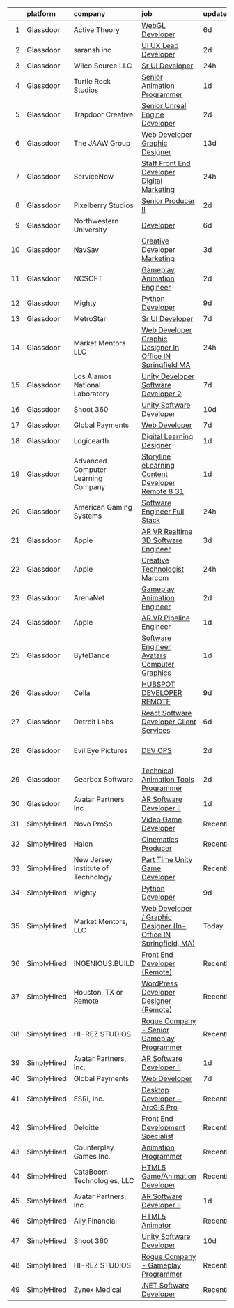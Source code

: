 

|    | platform    | company                            | job                                                                                                                                                                                                                                                                                                                                                                                                                                                                                                                                                                                                                                                                                                                                                                                                                                                                                                                                                                                                                                                                                                                                                                                                                                                                                                                                                                     | update_time   | location               |
|---:|:------------|:-----------------------------------|:------------------------------------------------------------------------------------------------------------------------------------------------------------------------------------------------------------------------------------------------------------------------------------------------------------------------------------------------------------------------------------------------------------------------------------------------------------------------------------------------------------------------------------------------------------------------------------------------------------------------------------------------------------------------------------------------------------------------------------------------------------------------------------------------------------------------------------------------------------------------------------------------------------------------------------------------------------------------------------------------------------------------------------------------------------------------------------------------------------------------------------------------------------------------------------------------------------------------------------------------------------------------------------------------------------------------------------------------------------------------|:--------------|:-----------------------|
|  1 | Glassdoor   | Active Theory                      | [WebGL Developer](https://www.glassdoor.com/partner/jobListing.htm?pos=120&ao=1136043&s=58&guid=00000182fd067ff79de0fb6cd2f0af2e&src=GD_JOB_AD&t=SR&vt=w&ea=1&cs=1_5e9058f7&cb=1662102438385&jobListingId=1008097750595&jrtk=3-0-1gbugd048kuhr801-1gbugd04ri6i2800-d23fd628edf16cc9-)                                                                                                                                                                                                                                                                                                                                                                                                                                                                                                                                                                                                                                                                                                                                                                                                                                                                                                                                                                                                                                                                                   | 6d            | Los Angeles, CA        |
|  2 | Glassdoor   | saransh inc                        | [UI UX Lead Developer](https://www.glassdoor.com/partner/jobListing.htm?pos=117&ao=1136043&s=58&guid=00000182fd067ff79de0fb6cd2f0af2e&src=GD_JOB_AD&t=SR&vt=w&ea=1&cs=1_2702af18&cb=1662102438385&jobListingId=1008103912540&jrtk=3-0-1gbugd048kuhr801-1gbugd04ri6i2800-85031aa08e20476f-)                                                                                                                                                                                                                                                                                                                                                                                                                                                                                                                                                                                                                                                                                                                                                                                                                                                                                                                                                                                                                                                                              | 2d            | Remote                 |
|  3 | Glassdoor   | Wilco Source  LLC                  | [Sr UI Developer](https://www.glassdoor.com/partner/jobListing.htm?pos=111&ao=1136043&s=58&guid=00000182fd067ff79de0fb6cd2f0af2e&src=GD_JOB_AD&t=SR&vt=w&ea=1&cs=1_10408074&cb=1662102438384&jobListingId=1008110499500&jrtk=3-0-1gbugd048kuhr801-1gbugd04ri6i2800-802fa49ffd51ecc9-)                                                                                                                                                                                                                                                                                                                                                                                                                                                                                                                                                                                                                                                                                                                                                                                                                                                                                                                                                                                                                                                                                   | 24h           | Newark, CA             |
|  4 | Glassdoor   | Turtle Rock Studios                | [Senior Animation Programmer](https://www.glassdoor.com/partner/jobListing.htm?pos=124&ao=1136043&s=58&guid=00000182fd067ff79de0fb6cd2f0af2e&src=GD_JOB_AD&t=SR&vt=w&ea=1&cs=1_cce647e2&cb=1662102438388&jobListingId=1008106608421&jrtk=3-0-1gbugd048kuhr801-1gbugd04ri6i2800-21f08f745b795195-)                                                                                                                                                                                                                                                                                                                                                                                                                                                                                                                                                                                                                                                                                                                                                                                                                                                                                                                                                                                                                                                                       | 1d            | Lake Forest, CA        |
|  5 | Glassdoor   | Trapdoor Creative                  | [Senior Unreal Engine Developer](https://www.glassdoor.com/partner/jobListing.htm?pos=101&ao=1110586&s=58&guid=00000182fd067ff79de0fb6cd2f0af2e&src=GD_JOB_AD&t=SR&vt=w&ea=1&cs=1_70a74f4d&cb=1662102438383&jobListingId=1008103754936&cpc=328097CF308554EF&jrtk=3-0-1gbugd048kuhr801-1gbugd04ri6i2800-3ccb01640910f06a--6NYlbfkN0DfhRLDY5E7BVY3xhBTAobuSaZ3WR2SqAJ-w4NHeQGDZ_V54dt5D1-9-o8FlAFC8VGLEw2k2nKsfw8pew_Kwqtd_SEUbUcMf-02KnlYLV1p_IH8Kyt8nzMazNMhvenS4mLaj3fKUYsQpT5EY33skyX4tLuaJ-sj4Ti1j_68LBqgjHhV6p61YjgY1NjWJ-qry5NDCvJIE8L_VFy3MRYtHq1zLwPLOkDKfqbLgUKMgaAbkA_g0ZdPzScQeMQpV2dW8s_VqT-4_-rvB0RlnSWOlxg82xx44hvbM2-HwK2xg9PrmNpJy5WQA5FWkFe9iInguFA_a0DguraY6WQnvwgYK3nmt2t_GQAFf_o_-c2H674jSpfhp3Tz1RsIht9QTuavF8UIYeY0Jsr28i4OLpLcLkcywCnPhubfpOjz7kEtgpmuxuC3cD02amkvJlta2njtqsNdpqfKf2UHTqolp94XAGClEH97trURkRO_MsuGTHrIbWZuFUhHQ74AlIqb5Wv2gi_VVMMUeWX0vuLgd3pdLA31)                                                                                                                                                                                                                                                                                                                                                                                                                                                                               | 2d            | Lehi, UT               |
|  6 | Glassdoor   | The JAAW Group                     | [Web Developer Graphic Designer](https://www.glassdoor.com/partner/jobListing.htm?pos=114&ao=1136043&s=58&guid=00000182fd067ff79de0fb6cd2f0af2e&src=GD_JOB_AD&t=SR&vt=w&ea=1&cs=1_6c60d0f3&cb=1662102438385&jobListingId=1008080633516&jrtk=3-0-1gbugd048kuhr801-1gbugd04ri6i2800-5abbcc4b1884925f-)                                                                                                                                                                                                                                                                                                                                                                                                                                                                                                                                                                                                                                                                                                                                                                                                                                                                                                                                                                                                                                                                    | 13d           | Cottonwood Heights, UT |
|  7 | Glassdoor   | ServiceNow                         | [Staff Front End Developer  Digital Marketing](https://www.glassdoor.com/partner/jobListing.htm?pos=126&ao=1136043&s=58&guid=00000182fd067ff79de0fb6cd2f0af2e&src=GD_JOB_AD&t=SR&vt=w&cs=1_5434ef14&cb=1662102438388&jobListingId=1008111470741&jrtk=3-0-1gbugd048kuhr801-1gbugd04ri6i2800-330757b81fcda837-)                                                                                                                                                                                                                                                                                                                                                                                                                                                                                                                                                                                                                                                                                                                                                                                                                                                                                                                                                                                                                                                           | 24h           | Santa Clara, CA        |
|  8 | Glassdoor   | Pixelberry Studios                 | [Senior Producer II](https://www.glassdoor.com/partner/jobListing.htm?pos=129&ao=1136043&s=58&guid=00000182fd067ff79de0fb6cd2f0af2e&src=GD_JOB_AD&t=SR&vt=w&ea=1&cs=1_299d8238&cb=1662102438389&jobListingId=1008104270938&jrtk=3-0-1gbugd048kuhr801-1gbugd04ri6i2800-fcf3af60ede294d2-)                                                                                                                                                                                                                                                                                                                                                                                                                                                                                                                                                                                                                                                                                                                                                                                                                                                                                                                                                                                                                                                                                | 2d            | Mountain View, CA      |
|  9 | Glassdoor   | Northwestern University            | [Developer](https://www.glassdoor.com/partner/jobListing.htm?pos=121&ao=1136043&s=58&guid=00000182fd067ff79de0fb6cd2f0af2e&src=GD_JOB_AD&t=SR&vt=w&cs=1_89b07ec6&cb=1662102438385&jobListingId=1008097228196&jrtk=3-0-1gbugd048kuhr801-1gbugd04ri6i2800-13df63f3d4114959-)                                                                                                                                                                                                                                                                                                                                                                                                                                                                                                                                                                                                                                                                                                                                                                                                                                                                                                                                                                                                                                                                                              | 6d            | Evanston, IL           |
| 10 | Glassdoor   | NavSav                             | [Creative Developer   Marketing](https://www.glassdoor.com/partner/jobListing.htm?pos=105&ao=1110586&s=58&guid=00000182fd067ff79de0fb6cd2f0af2e&src=GD_JOB_AD&t=SR&vt=w&ea=1&cs=1_a7d01642&cb=1662102438384&jobListingId=1008101583321&cpc=FAE5E775D180B2FB&jrtk=3-0-1gbugd048kuhr801-1gbugd04ri6i2800-3ef4b27837961961--6NYlbfkN0BvAdlA35CjkOTzb4w1kkSC-vTwJamGQa4qaPCWn-0njweHi_B-CtuKQhiA94M5OE-XjNhf22KnVp00kgckhjWxzGyV97h7v8x36p5wKdZlOjwGZGaqaaH8DYNMeM34HY9t9Z5J26lOJ85UEHLGvZFDJOe_8KgJLhnklUUMm79Fgw-wQMJzYni-FeIqV5Svyi_1ZjE_mxETfR2qp4i-PiUDiAz8y9BFsxOfX0BmecMnmGFBamzhbjmqf2dPmw1l79Q2jskoL_2S0v1vj9ya7N4qe_my1BYQVZzGBGb36WfWx9jOzpvSEhcqROBA4Cfe4n49xns5E4BzzcAl2sJp3IGp5NFu3CkAT18NZwm4jGHLFO8TzYgG_G0gpuVqZpEuS5FiGXKGlsJsm6wOyrlHTtdPEI_DCgJBC6pRkCRLcCEwX1C1JP_8KGoodSrz_Fcu3YNqFTzI10eKafjbnO2FJYyY2-Bu65Jc-BhfW_zz4XMeU9uw6Z_TslMTHL1fAy1HI3r2QomwBu15e9LHgNdHGGuYGZuxWaE19VS4eXJUQ6fO7zMiS60eTpnrIQ1BtgfQkNPi_NX0XOEyciKoZM428bnK)                                                                                                                                                                                                                                                                                                                                                                                                               | 3d            | Beaumont, TX           |
| 11 | Glassdoor   | NCSOFT                             | [Gameplay Animation Engineer](https://www.glassdoor.com/partner/jobListing.htm?pos=119&ao=1136043&s=58&guid=00000182fd067ff79de0fb6cd2f0af2e&src=GD_JOB_AD&t=SR&vt=w&ea=1&cs=1_a8a55f6a&cb=1662102438385&jobListingId=1008104799075&jrtk=3-0-1gbugd048kuhr801-1gbugd04ri6i2800-6fd0a3efe7f1d2fe-)                                                                                                                                                                                                                                                                                                                                                                                                                                                                                                                                                                                                                                                                                                                                                                                                                                                                                                                                                                                                                                                                       | 2d            | Bellevue, WA           |
| 12 | Glassdoor   | Mighty                             | [Python Developer](https://www.glassdoor.com/partner/jobListing.htm?pos=109&ao=1136043&s=58&guid=00000182fd067ff79de0fb6cd2f0af2e&src=GD_JOB_AD&t=SR&vt=w&ea=1&cs=1_98075fe4&cb=1662102438384&jobListingId=1008088932767&jrtk=3-0-1gbugd048kuhr801-1gbugd04ri6i2800-2137e7cb7a3f5085-)                                                                                                                                                                                                                                                                                                                                                                                                                                                                                                                                                                                                                                                                                                                                                                                                                                                                                                                                                                                                                                                                                  | 9d            | Remote                 |
| 13 | Glassdoor   | MetroStar                          | [Sr  UI Developer](https://www.glassdoor.com/partner/jobListing.htm?pos=127&ao=1136043&s=58&guid=00000182fd067ff79de0fb6cd2f0af2e&src=GD_JOB_AD&t=SR&vt=w&ea=1&cs=1_be152aaf&cb=1662102438388&jobListingId=1008094654398&jrtk=3-0-1gbugd048kuhr801-1gbugd04ri6i2800-f88312acbcc86634-)                                                                                                                                                                                                                                                                                                                                                                                                                                                                                                                                                                                                                                                                                                                                                                                                                                                                                                                                                                                                                                                                                  | 7d            | Suitland, MD           |
| 14 | Glassdoor   | Market Mentors  LLC                | [Web Developer   Graphic Designer  In Office IN Springfield  MA ](https://www.glassdoor.com/partner/jobListing.htm?pos=102&ao=1110586&s=58&guid=00000182fd067ff79de0fb6cd2f0af2e&src=GD_JOB_AD&t=SR&vt=w&ea=1&cs=1_b831b91b&cb=1662102438384&jobListingId=1008111271323&cpc=9B12395D9F8719A3&jrtk=3-0-1gbugd048kuhr801-1gbugd04ri6i2800-971de25c7259ef8b--6NYlbfkN0DrgQq5ECBajiuqohNCSf6c7_2Cek-sBUhiO2bmmkiCIcpzLyXLzEAoKP3P9Bva9-zUgAU6dCxffsMNVoKZUbiRB3Ovdl0h9ea5amWQkaxfoiRDPvu7vvBPFtBCBbXoTpO0YVWCRAym8I0hk1kRXTvCk5pv60f4DZY_HfLzxtzevPO9xQ7iAlJBHt3t5YEE5GVZSD-gMdI5cm_bYfhj7KqyACK7nnRgoXGg2IVnlW9gDzf2TaHVgEnq7eJlJCs4IVnmIk2YCpu3zgEWGArzMVdk4tsSY38bNQ3YCMTuwH6wb2jfX4zboXv3VIRZFF64Lu0tz3XCmbZYHvzJXl2VUV86b8ncdRbiWeaoU6z5RkwWGAoLMhIbZIfccdn8v_gH5iT4uXTpqiJ28gT_jc2RRu16Q4LzVhxC0aaYMmHNA32edgTgry_Uk3QxfiKGGv12LAuwhv3NnTV0NrfCE-XQm90n1be_kaDfSemGqMeZ0469ogESNd6G0kHkjt4I6TMSmlRW004eYef5BQ%3D%3D)                                                                                                                                                                                                                                                                                                                                                                                                                                                  | 24h           | Springfield, MA        |
| 15 | Glassdoor   | Los Alamos National Laboratory     | [Unity Developer   Software Developer 2](https://www.glassdoor.com/partner/jobListing.htm?pos=128&ao=1136043&s=58&guid=00000182fd067ff79de0fb6cd2f0af2e&src=GD_JOB_AD&t=SR&vt=w&cs=1_103cd524&cb=1662102438389&jobListingId=1008095038737&jrtk=3-0-1gbugd048kuhr801-1gbugd04ri6i2800-4f7ab09a2d17ff39-)                                                                                                                                                                                                                                                                                                                                                                                                                                                                                                                                                                                                                                                                                                                                                                                                                                                                                                                                                                                                                                                                 | 7d            | Los Alamos, NM         |
| 16 | Glassdoor   | Shoot 360                          | [Unity Software Developer](https://www.glassdoor.com/partner/jobListing.htm?pos=103&ao=1110586&s=58&guid=00000182fd067ff79de0fb6cd2f0af2e&src=GD_JOB_AD&t=SR&vt=w&ea=1&cs=1_88215dfa&cb=1662102438384&jobListingId=1008087203584&cpc=7E331B339EFC28D0&jrtk=3-0-1gbugd048kuhr801-1gbugd04ri6i2800-8dd0b1a67149a496--6NYlbfkN0DfopDBJjdZYsHaazvtHih9EkP_5L3b-O-YxZrMZy_RRXHVtoPf0vktF4oNZRwX11ChLmqooPeQulvAiVAtFyylj8b6ARcbJZaTISipflqpxGg1LcAq6m-5fYSL7Av37XfUU7wFkkBkYfYpMuUS6z0JTvtOC9Tf4ivmaFVVmcVi0ucMfgOzBMfyvavdPYg_-eudeYd3qv18b1hAIBAIKV2YsMfn1eDD683Rsyo3xQS6LR-iPs6hfeFT6EkTIxrcOPKSocV6LkIRS_LvApO3wse2b7mwmnPGfbl1Eg4ciKli3cCYBthgan4lXt33edTSzfWCnCYRNrQrXVnJCG0U1fDd9JGtHBqDHPBJ4AXXYYq0VUbYQJj1ug8s2cNE1PsTD0NO_38ebqycT8PDh0M4CqUDYC-Ls-zvyh8boxF0I8fqTUa1jX1RGA2e_anxPJHUAe7alvwoGQSIs4sIDlIPzqfG8k4ln2tpPJ0czJ3iHqiks_553TmL_Um056WFdILdr8o-ZoXGboF_Zw%3D%3D)                                                                                                                                                                                                                                                                                                                                                                                                                                                                                         | 10d           | Vancouver, WA          |
| 17 | Glassdoor   | Global Payments                    | [Web Developer](https://www.glassdoor.com/partner/jobListing.htm?pos=115&ao=1136043&s=58&guid=00000182fd067ff79de0fb6cd2f0af2e&src=GD_JOB_AD&t=SR&vt=w&cs=1_4e32a42d&cb=1662102438385&jobListingId=1008094732805&jrtk=3-0-1gbugd048kuhr801-1gbugd04ri6i2800-00706440be9ea585-)                                                                                                                                                                                                                                                                                                                                                                                                                                                                                                                                                                                                                                                                                                                                                                                                                                                                                                                                                                                                                                                                                          | 7d            | Oklahoma               |
| 18 | Glassdoor   | Logicearth                         | [Digital Learning Designer](https://www.glassdoor.com/partner/jobListing.htm?pos=122&ao=1136043&s=58&guid=00000182fd067ff79de0fb6cd2f0af2e&src=GD_JOB_AD&t=SR&vt=w&cs=1_936622b9&cb=1662102438385&jobListingId=1008106368197&jrtk=3-0-1gbugd048kuhr801-1gbugd04ri6i2800-a55a7d9d14b0c3f5-)                                                                                                                                                                                                                                                                                                                                                                                                                                                                                                                                                                                                                                                                                                                                                                                                                                                                                                                                                                                                                                                                              | 1d            | Philadelphia, PA       |
| 19 | Glassdoor   | Advanced Computer Learning Company | [Storyline eLearning Content Developer  Remote  8 31](https://www.glassdoor.com/partner/jobListing.htm?pos=108&ao=1136043&s=58&guid=00000182fd067ff79de0fb6cd2f0af2e&src=GD_JOB_AD&t=SR&vt=w&ea=1&cs=1_72701003&cb=1662102438384&jobListingId=1008105805778&jrtk=3-0-1gbugd048kuhr801-1gbugd04ri6i2800-2de2694daf7590a4-)                                                                                                                                                                                                                                                                                                                                                                                                                                                                                                                                                                                                                                                                                                                                                                                                                                                                                                                                                                                                                                               | 1d            | Remote                 |
| 20 | Glassdoor   | American Gaming Systems            | [Software Engineer  Full Stack](https://www.glassdoor.com/partner/jobListing.htm?pos=118&ao=1136043&s=58&guid=00000182fd067ff79de0fb6cd2f0af2e&src=GD_JOB_AD&t=SR&vt=w&ea=1&cs=1_25d843df&cb=1662102438385&jobListingId=1008111413484&jrtk=3-0-1gbugd048kuhr801-1gbugd04ri6i2800-9fa3c45419a80488-)                                                                                                                                                                                                                                                                                                                                                                                                                                                                                                                                                                                                                                                                                                                                                                                                                                                                                                                                                                                                                                                                     | 24h           | Atlanta, GA            |
| 21 | Glassdoor   | Apple                              | [AR VR Realtime 3D Software Engineer](https://www.glassdoor.com/partner/jobListing.htm?pos=106&ao=1110586&s=58&guid=00000182fd067ff79de0fb6cd2f0af2e&src=GD_JOB_AD&t=SR&vt=w&cs=1_f2b1f568&cb=1662102438384&jobListingId=1008100584133&cpc=F41FEAB56D215062&jrtk=3-0-1gbugd048kuhr801-1gbugd04ri6i2800-be74c4599b441ffc--6NYlbfkN0BvKrLyj5gPmtZO9T8euul8TCxuuKNOtzRJOomxnwSEodTz2Bc-sPZlbtkML8D-m4ppbenoaghDiVEtRt2-ECRqRyfWCRKa_Jz5GoeDNoT-8CfXL3jdHiysjKuh-j4TG83S-ZboA80dXeTHzfspT9O3Ra4hPABGHU21EAaua9dWAsQUUzEu2CF6FLJrYHGwElmmyiMv4WLpHGAhO2kA3N-GCe8X-dDhECxxB_nYQmlzZjD0Cf1zJGxEsh2szsiYunmX6E_OGzQYHdkka6ygMZbOLDh5m4vEZgNuU23BtrhK3IJ_R4rJZuj9GKnNC3Dib-5LBj4AZU021McYSOr3TArgrUX5f9ec9PtEdCsYLESZxahM496DOHax_24d7q1zO9ykMBW8LJVToRqgKajfnv0U0KEvzOAsTwDbR44MMNxNcXFnGGe1VYcRk8IlfHhiNscV-Gq9CgewGl3YtvCH3LB80mfQQAianZ3zWzl5ZY_zSUL60B6PqYugQkd9OvAwGA7QDlgGs7eWItmTu2Eo3m2Il96ShBEKZldstMwLe-iGu8Gs9OGQ-qBkmh4lnqE2kL3cYIbKiGVQ80MR5lDOT5RTWOudIA7i9BghbhuimlV3_IdDz16C20zyEV67drjmnPZwZ_6j6VNMftKdpEc_tbS32kHUFqpaFhMXLsXpEa5OidK7Wo9fJzIxjQcThExKtyBztWD8IjodbxVEScZKphVcdnmXhL6llD6rMas1sBRa7q1HunWDg2HKqN-453gN1ch6HdxOotoew6TfuVbnX5FNhd7cUQUZKXbIOsSa4UT_le5kLwXWJz87ygsiNM8Xue1XZIqolIF--Uv43-0CFsnLTUxhOK9QsppksJQyp43o6ErKYcWwY3qeivS7v8EsJMjGREVglkexMkDZEZykmOa9BNEyOQFOS7uPxO2XNFFxals8224r-17B6lniX9hBOjVXq29gjGsLzJiUZ7ReKIOQdO3ajPU7w7k%3D) | 3d            | Boulder, CO            |
| 22 | Glassdoor   | Apple                              | [Creative Technologist  Marcom](https://www.glassdoor.com/partner/jobListing.htm?pos=110&ao=1136043&s=58&guid=00000182fd067ff79de0fb6cd2f0af2e&src=GD_JOB_AD&t=SR&vt=w&cs=1_d2018f1a&cb=1662102438384&jobListingId=1008111206952&jrtk=3-0-1gbugd048kuhr801-1gbugd04ri6i2800-44ee546d4a615340-)                                                                                                                                                                                                                                                                                                                                                                                                                                                                                                                                                                                                                                                                                                                                                                                                                                                                                                                                                                                                                                                                          | 24h           | Cupertino, CA          |
| 23 | Glassdoor   | ArenaNet                           | [Gameplay Animation Engineer](https://www.glassdoor.com/partner/jobListing.htm?pos=113&ao=1136043&s=58&guid=00000182fd067ff79de0fb6cd2f0af2e&src=GD_JOB_AD&t=SR&vt=w&cs=1_b2e8bc21&cb=1662102438384&jobListingId=1008104799076&jrtk=3-0-1gbugd048kuhr801-1gbugd04ri6i2800-4ccaaf00bfd394bd-)                                                                                                                                                                                                                                                                                                                                                                                                                                                                                                                                                                                                                                                                                                                                                                                                                                                                                                                                                                                                                                                                            | 2d            | Bellevue, WA           |
| 24 | Glassdoor   | Apple                              | [AR VR Pipeline Engineer](https://www.glassdoor.com/partner/jobListing.htm?pos=107&ao=1110586&s=58&guid=00000182fd067ff79de0fb6cd2f0af2e&src=GD_JOB_AD&t=SR&vt=w&cs=1_294ee0bc&cb=1662102438384&jobListingId=1008105396645&cpc=3BA4CE39D5B5DEF5&jrtk=3-0-1gbugd048kuhr801-1gbugd04ri6i2800-c9ac99f385a34465--6NYlbfkN0BvKrLyj5gPmtZO9T8euul8TCxuuKNOtzRJOomxnwSEodTz2Bc-sPZlbtkML8D-m4rJEUgS2vPkgOVI7njqcyrxX869DpGye6ixWwn10iahY1e7v0vW0_yEUbkFwIQL54u2pH-wLan3uP1QN0-cDeLNaBnyjyJWVWVGubk5DmRA8OfU85NdCrHRFW3-GqpWom87iQXymArg99Re_7bnwcpzyeLL5QSSJt-XiyurobUbBj7w8y1PYNJgURo_2I5-pKbzd7Y2UkUB6fGdfSCSkXhpYW0-8_0qD6TCTO_f-s-pMldbttYICo280D_Gx0OjztV_5WO_k3Bnu9Nng0sKyQyObSoYqPZzcAS3oc8JTFwJMUvMQPcx9ivnTHeKNWksfA6a_mtZjBnDtKpGjW-XuYX5t5dqPYFuDAbGDP1O4SOL5_ZopWXwdI1EJieDxMKdKGLSMzjeppv1qmKeObVmhC6gL-8BqnvEhxsN1oqXLraZoLH57uPFwoAPI8EodPvkOoaVKX3wm6s2jK5hwkn2ImDD9tfc9xxwNxYuSOB4ao941Rz5mgGs9ryKX4qwxQgAAagLeJDQDeJx4WcAh_AEfOsetV67lROrJGoQEn34ys-nTInJ1BQNy25kZBL1hZhhNzNP-Jlw8kpOYX0QSV0HOqY7eLMlIvBmTpGB5h3hLW3qZuipcAL1xKSvQK_xJ3nvsPztpRmkG-A4FOat9Mwsywz_Evelpt7FVgn-1_2La4rQ73hlQuH17gfoQpZJzhV85O9kDLB3Ls0UxlqtMSEZrwXlljJG-PlH0SDHhneoWjc2vihQI9xg-EQdgzg_5v3icVDvJq_k_C4xWmd3gKXC9PXJmaplQ6ndjmH7ziPCBrRkkyeVmckQTd8wnxd14B0WqWT9AQGQLoG06hwmtHBWv5SMO_xTSaGiHoGJOYSDjcsXqwy8J4w3IeQousz1CMAkswPj62JZTfYdOg%3D%3D)                               | 1d            | Boulder, CO            |
| 25 | Glassdoor   | ByteDance                          | [Software Engineer  Avatars   Computer Graphics](https://www.glassdoor.com/partner/jobListing.htm?pos=123&ao=1136043&s=58&guid=00000182fd067ff79de0fb6cd2f0af2e&src=GD_JOB_AD&t=SR&vt=w&cs=1_d84c956d&cb=1662102438388&jobListingId=1008107336762&jrtk=3-0-1gbugd048kuhr801-1gbugd04ri6i2800-6640348a4effcd4e-)                                                                                                                                                                                                                                                                                                                                                                                                                                                                                                                                                                                                                                                                                                                                                                                                                                                                                                                                                                                                                                                         | 1d            | Mountain View, CA      |
| 26 | Glassdoor   | Cella                              | [HUBSPOT DEVELOPER  REMOTE ](https://www.glassdoor.com/partner/jobListing.htm?pos=116&ao=1136043&s=58&guid=00000182fd067ff79de0fb6cd2f0af2e&src=GD_JOB_AD&t=SR&vt=w&cs=1_b472634b&cb=1662102438385&jobListingId=1008089083132&jrtk=3-0-1gbugd048kuhr801-1gbugd04ri6i2800-73c6d256be3d48f8-)                                                                                                                                                                                                                                                                                                                                                                                                                                                                                                                                                                                                                                                                                                                                                                                                                                                                                                                                                                                                                                                                             | 9d            | Milton, GA             |
| 27 | Glassdoor   | Detroit Labs                       | [React Software Developer   Client Services](https://www.glassdoor.com/partner/jobListing.htm?pos=130&ao=1136043&s=58&guid=00000182fd067ff79de0fb6cd2f0af2e&src=GD_JOB_AD&t=SR&vt=w&cs=1_7aaba9a0&cb=1662102438389&jobListingId=1008097750211&jrtk=3-0-1gbugd048kuhr801-1gbugd04ri6i2800-4fb605cf590e1222-)                                                                                                                                                                                                                                                                                                                                                                                                                                                                                                                                                                                                                                                                                                                                                                                                                                                                                                                                                                                                                                                             | 6d            | Remote                 |
| 28 | Glassdoor   | Evil Eye Pictures                  | [DEV OPS](https://www.glassdoor.com/partner/jobListing.htm?pos=112&ao=1136043&s=58&guid=00000182fd067ff79de0fb6cd2f0af2e&src=GD_JOB_AD&t=SR&vt=w&cs=1_cc1fbc46&cb=1662102438384&jobListingId=1008104745704&jrtk=3-0-1gbugd048kuhr801-1gbugd04ri6i2800-786845acbbfd8e9a-)                                                                                                                                                                                                                                                                                                                                                                                                                                                                                                                                                                                                                                                                                                                                                                                                                                                                                                                                                                                                                                                                                                | 2d            | San Francisco, CA      |
| 29 | Glassdoor   | Gearbox Software                   | [Technical Animation Tools Programmer](https://www.glassdoor.com/partner/jobListing.htm?pos=125&ao=1136043&s=58&guid=00000182fd067ff79de0fb6cd2f0af2e&src=GD_JOB_AD&t=SR&vt=w&ea=1&cs=1_653f8152&cb=1662102438388&jobListingId=1008103174225&jrtk=3-0-1gbugd048kuhr801-1gbugd04ri6i2800-a9a7243808333ca0-)                                                                                                                                                                                                                                                                                                                                                                                                                                                                                                                                                                                                                                                                                                                                                                                                                                                                                                                                                                                                                                                              | 2d            | Frisco, TX             |
| 30 | Glassdoor   | Avatar Partners  Inc               | [AR Software Developer II](https://www.glassdoor.com/partner/jobListing.htm?pos=104&ao=1110586&s=58&guid=00000182fd067ff79de0fb6cd2f0af2e&src=GD_JOB_AD&t=SR&vt=w&ea=1&cs=1_67e606d0&cb=1662102438384&jobListingId=1008106665313&cpc=44CD5376B8534B8F&jrtk=3-0-1gbugd048kuhr801-1gbugd04ri6i2800-e7104cb7571e10bd--6NYlbfkN0CSE3POay3L6XNXi0aipSscdc1Zs2V3vZI2w3p7sV-Wv_VoR-XsUxX86YfQ56zr2X2DaYELFy_C3wUXcLlSNQY5XhgcS-qb-mOfK5GZmOQEQaCEWWGF4p6F_FMb-3_kziIFa6OePOYEvUBuJ-qJs-wjHE-bkIxGqY7SQZGqOKMNDw4LScBAKRt_vIAGn7gMza2AjGR3jk6cMd5fsrvlMDnnCICGuV3OuqKxT8tlOuH4Z2VdenSSCMjqGM3IKqnJ-NTIP6vWCqyeZIagorBG4OwWuh5bpkhJdVZ0-qaDt_IRqueUFlT-B6JnNnGur6DnXyb-u0xtUq1G9Do2uhwGgINaDVVBOfPtG9CuS24NDP1xI3Oxhhy7hHiuMkfE2FtTv2gnXGezX_cHHCrA8RWKU2I52221lyvaRqPdXscZDCwBY7pGe_h9xr4BYE2p_riOg4UaTxp9LKy2uaOYD-HtnL-1DTEBthKbXlnf-HPrUgbyoAra3IZHkKY3CM6VKIFiPqU%3D)                                                                                                                                                                                                                                                                                                                                                                                                                                                                                                       | 1d            | Remote                 |
| 31 | SimplyHired | Novo ProSo                         | [Video Game Developer](https://www.simplyhired.com/job/AS_RVkKzbpZe9hmYQoSTRcdyU_xw3kSxk9ZoUP7tOns3El3f_1x1TQ?q=animation+developer)                                                                                                                                                                                                                                                                                                                                                                                                                                                                                                                                                                                                                                                                                                                                                                                                                                                                                                                                                                                                                                                                                                                                                                                                                                    | Recently      | Warrensburg, MO        |
| 32 | SimplyHired | Halon                              | [Cinematics Producer](https://www.simplyhired.com/job/gD29n_kNHLW0BcoNivptg0otfwPhmHWW6Y-drFPsvjajZMeKc7pdNQ?q=animation+developer)                                                                                                                                                                                                                                                                                                                                                                                                                                                                                                                                                                                                                                                                                                                                                                                                                                                                                                                                                                                                                                                                                                                                                                                                                                     | Recently      | Remote                 |
| 33 | SimplyHired | New Jersey Institute of Technology | [Part Time Unity Game Developer](https://www.simplyhired.com/job/4iV7aF0p1zq3CbN9gtZfzcIzRLob5_BoljlGnKSuDs9p8YERErxAfQ?q=animation+developer)                                                                                                                                                                                                                                                                                                                                                                                                                                                                                                                                                                                                                                                                                                                                                                                                                                                                                                                                                                                                                                                                                                                                                                                                                          | Recently      | Newark, NJ             |
| 34 | SimplyHired | Mighty                             | [Python Developer](https://www.simplyhired.com/job/mSidqalQa9rFv-8uMc6mXYDSd2xaTVkb4xZSgl6OipQNezi9Fe79tw?q=animation+developer)                                                                                                                                                                                                                                                                                                                                                                                                                                                                                                                                                                                                                                                                                                                                                                                                                                                                                                                                                                                                                                                                                                                                                                                                                                        | 9d            | Remote                 |
| 35 | SimplyHired | Market Mentors, LLC                | [Web Developer / Graphic Designer (In-Office IN Springfield, MA)](https://www.simplyhired.com/job/AAmzSRc2gvhCwsUkgB1M2F2YeaLLepAmGf4YDI6M9RGjKvKat4p4Rw?q=animation+developer)                                                                                                                                                                                                                                                                                                                                                                                                                                                                                                                                                                                                                                                                                                                                                                                                                                                                                                                                                                                                                                                                                                                                                                                         | Today         | Hartford, CT           |
| 36 | SimplyHired | INGENIOUS.BUILD                    | [Front End Developer (Remote)](https://www.simplyhired.com/job/6j79CYZDql2eX7fABHmfSi8Pap2YCIU-BNMpRKJwhHcBQJ67M7QELQ?q=animation+developer)                                                                                                                                                                                                                                                                                                                                                                                                                                                                                                                                                                                                                                                                                                                                                                                                                                                                                                                                                                                                                                                                                                                                                                                                                            | Recently      | Nashville, TN          |
| 37 | SimplyHired | Houston, TX or Remote              | [WordPress Developer Designer (Remote)](https://www.simplyhired.com/job/h5NIRqnG6nzwtBLlFlrT64773r4CAOGZWfW6vATD8Z8CzAc7NchDIg?q=animation+developer)                                                                                                                                                                                                                                                                                                                                                                                                                                                                                                                                                                                                                                                                                                                                                                                                                                                                                                                                                                                                                                                                                                                                                                                                                   | Recently      | The Woodlands, TX      |
| 38 | SimplyHired | HI-REZ STUDIOS                     | [Rogue Company - Senior Gameplay Programmer](https://www.simplyhired.com/job/oMQV5HHlZRA32qgsNUZWy2c8U9CPRT8RJ_S2FilfACiE35Dmbsc8OQ?q=animation+developer)                                                                                                                                                                                                                                                                                                                                                                                                                                                                                                                                                                                                                                                                                                                                                                                                                                                                                                                                                                                                                                                                                                                                                                                                              | Recently      | Remote                 |
| 39 | SimplyHired | Avatar Partners, Inc.              | [AR Software Developer II](https://www.simplyhired.com/job/UeNDfsvrvGKqJT2_CcRkXhDQimk6kBmqp97LV9GSoNPJsJtnaRbEsA?q=animation+developer)                                                                                                                                                                                                                                                                                                                                                                                                                                                                                                                                                                                                                                                                                                                                                                                                                                                                                                                                                                                                                                                                                                                                                                                                                                | 1d            | Remote                 |
| 40 | SimplyHired | Global Payments                    | [Web Developer](https://www.simplyhired.com/job/KLfEtbUcunlIekF7ewl3my8StEEMw68m1B8P4HmQU15e76UUEHLIsg?q=animation+developer)                                                                                                                                                                                                                                                                                                                                                                                                                                                                                                                                                                                                                                                                                                                                                                                                                                                                                                                                                                                                                                                                                                                                                                                                                                           | 7d            | Oklahoma               |
| 41 | SimplyHired | ESRI, Inc.                         | [Desktop Developer - ArcGIS Pro](https://www.simplyhired.com/job/Pn0jlgPOSBBY-nMbXrtFeV4yvqyMnKMGCwWZz4L1Vtp9irTKUDf2Rg?q=animation+developer)                                                                                                                                                                                                                                                                                                                                                                                                                                                                                                                                                                                                                                                                                                                                                                                                                                                                                                                                                                                                                                                                                                                                                                                                                          | Recently      | Remote                 |
| 42 | SimplyHired | Deloitte                           | [Front End Development Specialist](https://www.simplyhired.com/job/MtawYmiuLyJQADYjCSZosnQODLgc7234985dN_qsO7XiwvnH7hC4zw?q=animation+developer)                                                                                                                                                                                                                                                                                                                                                                                                                                                                                                                                                                                                                                                                                                                                                                                                                                                                                                                                                                                                                                                                                                                                                                                                                        | Recently      | Norfolk, VA            |
| 43 | SimplyHired | Counterplay Games Inc.             | [Animation Programmer](https://www.simplyhired.com/job/ja01lGWLinKLuR563KA6A4U8WQhuf1FHnXZkvmF_Ju9Z07Y3VkVtsQ?q=animation+developer)                                                                                                                                                                                                                                                                                                                                                                                                                                                                                                                                                                                                                                                                                                                                                                                                                                                                                                                                                                                                                                                                                                                                                                                                                                    | Recently      | Remote                 |
| 44 | SimplyHired | CataBoom Technologies, LLC         | [HTML5 Game/Animation Developer](https://www.simplyhired.com/job/rcD9kqRruTFu3sLPN7RcYmKqhwYda35Xkfl4DXnDIh1VgwPtoMUoDw?q=animation+developer)                                                                                                                                                                                                                                                                                                                                                                                                                                                                                                                                                                                                                                                                                                                                                                                                                                                                                                                                                                                                                                                                                                                                                                                                                          | Recently      | Richardson, TX         |
| 45 | SimplyHired | Avatar Partners, Inc.              | [AR Software Developer II](https://www.simplyhired.com/job/UeNDfsvrvGKqJT2_CcRkXhDQimk6kBmqp97LV9GSoNPJsJtnaRbEsA?q=animation+developer)                                                                                                                                                                                                                                                                                                                                                                                                                                                                                                                                                                                                                                                                                                                                                                                                                                                                                                                                                                                                                                                                                                                                                                                                                                | 1d            | Remote                 |
| 46 | SimplyHired | Ally Financial                     | [HTML5 Animator](https://www.simplyhired.com/job/nALAXYnSAULwPR4KKgCZeqMUxMlWYaSjM_gmb7Oh6XqDXaVFXYnmZg?q=animation+developer)                                                                                                                                                                                                                                                                                                                                                                                                                                                                                                                                                                                                                                                                                                                                                                                                                                                                                                                                                                                                                                                                                                                                                                                                                                          | Recently      | Charlotte, NC          |
| 47 | SimplyHired | Shoot 360                          | [Unity Software Developer](https://www.simplyhired.com/job/B1_K9MT39xHMJXZWgdROLqlx1P2OEX0ZITZVFjJYvyZE-LK_UZSO1w?q=animation+developer)                                                                                                                                                                                                                                                                                                                                                                                                                                                                                                                                                                                                                                                                                                                                                                                                                                                                                                                                                                                                                                                                                                                                                                                                                                | 10d           | Vancouver, WA          |
| 48 | SimplyHired | HI-REZ STUDIOS                     | [Rogue Company - Gameplay Programmer](https://www.simplyhired.com/job/LsNry-p6gnu1TIEZmUo6I8aV0PTXE3Z5_Z4722fobj5x-RZGMaivJA?q=animation+developer)                                                                                                                                                                                                                                                                                                                                                                                                                                                                                                                                                                                                                                                                                                                                                                                                                                                                                                                                                                                                                                                                                                                                                                                                                     | Recently      | Remote                 |
| 49 | SimplyHired | Zynex Medical                      | [.NET Software Developer](https://www.simplyhired.com/job/CkZS4u7p1I92Dp42AUwS_a_ddjsrJw7_CNhZYtWMjYq5qdAiX22kGQ?q=animation+developer)                                                                                                                                                                                                                                                                                                                                                                                                                                                                                                                                                                                                                                                                                                                                                                                                                                                                                                                                                                                                                                                                                                                                                                                                                                 | Recently      | Englewood, CO          |